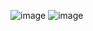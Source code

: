 ![image](https://github.com/DhabekarHarsh/Namaste-Mart/assets/86256300/37f380cf-44c6-4035-a3db-f80d4a34c05f)
![image](https://github.com/DhabekarHarsh/Namaste-Mart/assets/86256300/f6d28306-3647-4e3d-a6c9-25f38ef3f24c)
